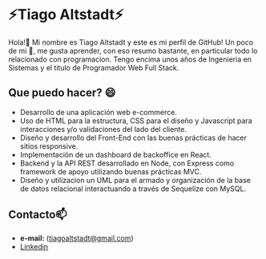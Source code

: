 # **⚡Tiago Altstadt⚡** 
Hola!👋 Mi nombre es Tiago Altstadt y este es mi perfil de GitHub! Un poco de mi 🤔, me gusta aprender, con eso resumo bastante, en particular todo lo relacionado con programacion. Tengo encima unos años de Ingenieria en Sistemas y el titulo de Programador Web Full Stack.

## **Que puedo hacer?** 😄

- Desarrollo de una aplicación web e-commerce.
- Uso de HTML para la estructura, CSS para el diseño y Javascript para interacciones y/o validaciones del lado del cliente.
- Diseño y desarrollo del Front-End con las buenas prácticas de hacer sitios responsive.
- Implementación de un dashboard de backoffice en React.
- Backend y la API REST desarrollado en Node, con Express como framework de apoyo utilizando buenas prácticas MVC.
- Diseño y utilizacion un UML para el armado y organización de la base de datos relacional interactuando a través de Sequelize con MySQL.

## **Contacto**📫
- **e-mail:** (tiagoaltstadt@gmail.com)
- [Linkedin](https://www.linkedin.com/in/tiago-altstadt-852b8615b/)
